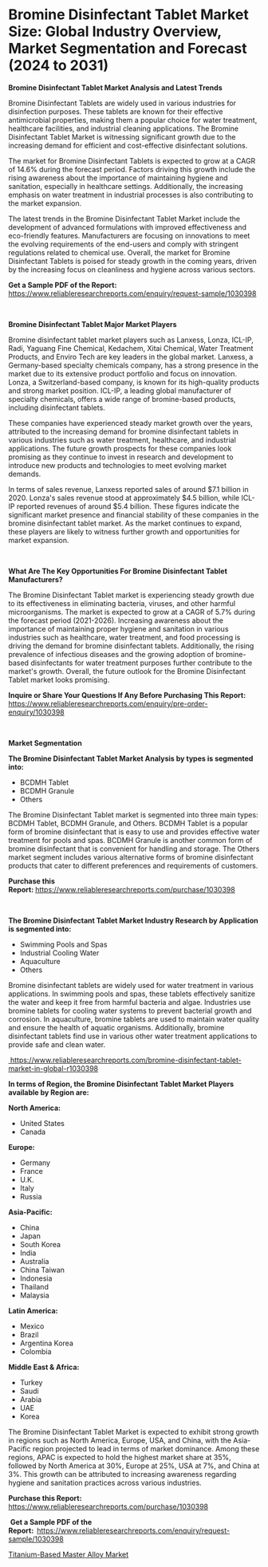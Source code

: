 <p><h1>Bromine Disinfectant Tablet Market Size: Global Industry Overview, Market Segmentation and Forecast (2024 to 2031)</h1></p><p><strong>Bromine Disinfectant Tablet Market Analysis and Latest Trends</strong></p>
<p><p>Bromine Disinfectant Tablets are widely used in various industries for disinfection purposes. These tablets are known for their effective antimicrobial properties, making them a popular choice for water treatment, healthcare facilities, and industrial cleaning applications. The Bromine Disinfectant Tablet Market is witnessing significant growth due to the increasing demand for efficient and cost-effective disinfectant solutions.</p><p>The market for Bromine Disinfectant Tablets is expected to grow at a CAGR of 14.6% during the forecast period. Factors driving this growth include the rising awareness about the importance of maintaining hygiene and sanitation, especially in healthcare settings. Additionally, the increasing emphasis on water treatment in industrial processes is also contributing to the market expansion.</p><p>The latest trends in the Bromine Disinfectant Tablet Market include the development of advanced formulations with improved effectiveness and eco-friendly features. Manufacturers are focusing on innovations to meet the evolving requirements of the end-users and comply with stringent regulations related to chemical use. Overall, the market for Bromine Disinfectant Tablets is poised for steady growth in the coming years, driven by the increasing focus on cleanliness and hygiene across various sectors.</p></p>
<p><strong>Get a Sample PDF of the Report:&nbsp;</strong> <a href="https://www.reliableresearchreports.com/enquiry/request-sample/1030398">https://www.reliableresearchreports.com/enquiry/request-sample/1030398</a></p>
<p>&nbsp;</p>
<p><strong>Bromine Disinfectant Tablet Major Market Players</strong></p>
<p><p>Bromine disinfectant tablet market players such as Lanxess, Lonza, ICL-IP, Radi, Yaguang Fine Chemical, Kedachem, Xitai Chemical, Water Treatment Products, and Enviro Tech are key leaders in the global market. Lanxess, a Germany-based specialty chemicals company, has a strong presence in the market due to its extensive product portfolio and focus on innovation. Lonza, a Switzerland-based company, is known for its high-quality products and strong market position. ICL-IP, a leading global manufacturer of specialty chemicals, offers a wide range of bromine-based products, including disinfectant tablets.</p><p>These companies have experienced steady market growth over the years, attributed to the increasing demand for bromine disinfectant tablets in various industries such as water treatment, healthcare, and industrial applications. The future growth prospects for these companies look promising as they continue to invest in research and development to introduce new products and technologies to meet evolving market demands. </p><p>In terms of sales revenue, Lanxess reported sales of around $7.1 billion in 2020. Lonza's sales revenue stood at approximately $4.5 billion, while ICL-IP reported revenues of around $5.4 billion. These figures indicate the significant market presence and financial stability of these companies in the bromine disinfectant tablet market. As the market continues to expand, these players are likely to witness further growth and opportunities for market expansion.</p></p>
<p>&nbsp;</p>
<p><strong>What Are The Key Opportunities For Bromine Disinfectant Tablet Manufacturers?</strong></p>
<p><p>The Bromine Disinfectant Tablet market is experiencing steady growth due to its effectiveness in eliminating bacteria, viruses, and other harmful microorganisms. The market is expected to grow at a CAGR of 5.7% during the forecast period (2021-2026). Increasing awareness about the importance of maintaining proper hygiene and sanitation in various industries such as healthcare, water treatment, and food processing is driving the demand for bromine disinfectant tablets. Additionally, the rising prevalence of infectious diseases and the growing adoption of bromine-based disinfectants for water treatment purposes further contribute to the market's growth. Overall, the future outlook for the Bromine Disinfectant Tablet market looks promising.</p></p>
<p><strong>Inquire or Share Your Questions If Any Before Purchasing This Report:</strong> <a href="https://www.reliableresearchreports.com/enquiry/pre-order-enquiry/1030398">https://www.reliableresearchreports.com/enquiry/pre-order-enquiry/1030398</a></p>
<p>&nbsp;</p>
<p><strong>Market Segmentation</strong></p>
<p><strong>The Bromine Disinfectant Tablet Market Analysis by types is segmented into:</strong></p>
<p><ul><li>BCDMH Tablet</li><li>BCDMH Granule</li><li>Others</li></ul></p>
<p><p>The Bromine Disinfectant Tablet market is segmented into three main types: BCDMH Tablet, BCDMH Granule, and Others. BCDMH Tablet is a popular form of bromine disinfectant that is easy to use and provides effective water treatment for pools and spas. BCDMH Granule is another common form of bromine disinfectant that is convenient for handling and storage. The Others market segment includes various alternative forms of bromine disinfectant products that cater to different preferences and requirements of customers.</p></p>
<p><strong>Purchase this Report:&nbsp;</strong><a href="https://www.reliableresearchreports.com/purchase/1030398">https://www.reliableresearchreports.com/purchase/1030398</a></p>
<p>&nbsp;</p>
<p><strong>The Bromine Disinfectant Tablet Market Industry Research by Application is segmented into:</strong></p>
<p><ul><li>Swimming Pools and Spas</li><li>Industrial Cooling Water</li><li>Aquaculture</li><li>Others</li></ul></p>
<p><p>Bromine disinfectant tablets are widely used for water treatment in various applications. In swimming pools and spas, these tablets effectively sanitize the water and keep it free from harmful bacteria and algae. Industries use bromine tablets for cooling water systems to prevent bacterial growth and corrosion. In aquaculture, bromine tablets are used to maintain water quality and ensure the health of aquatic organisms. Additionally, bromine disinfectant tablets find use in various other water treatment applications to provide safe and clean water.</p></p>
<p><a href="https://www.reliableresearchreports.com/bromine-disinfectant-tablet-market-in-global-r1030398">&nbsp;https://www.reliableresearchreports.com/bromine-disinfectant-tablet-market-in-global-r1030398</a></p>
<p><strong>In terms of Region, the Bromine Disinfectant Tablet Market Players available by Region are:</strong></p>
<p>
    <p> <strong> North America: </strong>
        <ul>
            <li>United States</li>
            <li>Canada</li>
        </ul>
        </p> 
    <p> <strong> Europe: </strong>
        <ul>
            <li>Germany</li>
            <li>France</li>
            <li>U.K.</li>
            <li>Italy</li>
            <li>Russia</li>
        </ul>
        </p> 
    <p> <strong> Asia-Pacific: </strong>
        <ul>
            <li>China</li>
            <li>Japan</li>
            <li>South Korea</li>
            <li>India</li>
            <li>Australia</li>
            <li>China Taiwan</li>
            <li>Indonesia</li>
            <li>Thailand</li>
            <li>Malaysia</li>
        </ul>
        </p> 
    <p> <strong> Latin America: </strong>
        <ul>
            <li>Mexico</li>
            <li>Brazil</li>
            <li>Argentina Korea</li>
            <li>Colombia</li>
        </ul>
        </p> 
    <p> <strong> Middle East & Africa: </strong>
        <ul>
            <li>Turkey</li>
            <li>Saudi</li>
            <li>Arabia</li>
            <li>UAE</li>
            <li>Korea</li>
        </ul>
    </p>
    </p>
<p><p>The Bromine Disinfectant Tablet Market is expected to exhibit strong growth in regions such as North America, Europe, USA, and China, with the Asia-Pacific region projected to lead in terms of market dominance. Among these regions, APAC is expected to hold the highest market share at 35%, followed by North America at 30%, Europe at 25%, USA at 7%, and China at 3%. This growth can be attributed to increasing awareness regarding hygiene and sanitation practices across various industries.</p></p>
<p><strong>Purchase this Report: </strong><a href="https://www.reliableresearchreports.com/purchase/1030398">https://www.reliableresearchreports.com/purchase/1030398</a></p>
<p>&nbsp;<strong>Get a Sample PDF of the Report:&nbsp;&nbsp;</strong><a href="https://www.reliableresearchreports.com/enquiry/request-sample/1030398">https://www.reliableresearchreports.com/enquiry/request-sample/1030398</a></p>
<p><strong></strong></p>
<p><p><a href="https://github.com/josephpullman6599/Market-Research-Report-List-1/blob/main/titanium-based-master-alloy-market.md">Titanium-Based Master Alloy Market</a></p></p>